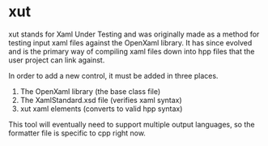 # xut

xut stands for Xaml Under Testing and was originally made as a method for testing input xaml files against the OpenXaml library. It has since evolved and is the primary way of compiling xaml files down into hpp files that the user project can link against.

In order to add a new control, it must be added in three places.

1. The OpenXaml library (the base class file)
2. The XamlStandard.xsd file (verifies xaml syntax)
3. xut xaml elements (converts to valid hpp syntax)

This tool will eventually need to support multiple output languages, so the formatter file is specific to cpp right now.